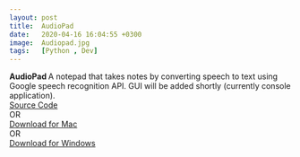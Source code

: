 ```yaml
---
layout: post
title:  AudioPad
date:   2020-04-16 16:04:55 +0300
image:  Audiopad.jpg
tags:   [Python , Dev]
---
```

<b>AudioPad </b>A notepad that takes notes by converting speech to text using Google speech recognition API.
GUI will be added shortly (currently console application).
<br>
<a href="https://github.com/sharma-anubhav/AudioPad">Source Code</a>
<br>
OR
<br>
<a href="https://github.com/sharma-anubhav/AudioPad/raw/master/AudioPad">Download for Mac</a>
<br>
OR
<br>
<a href="https://github.com/sharma-anubhav/AudioPad/raw/master/AudioPad.exe">Download for Windows</a>

